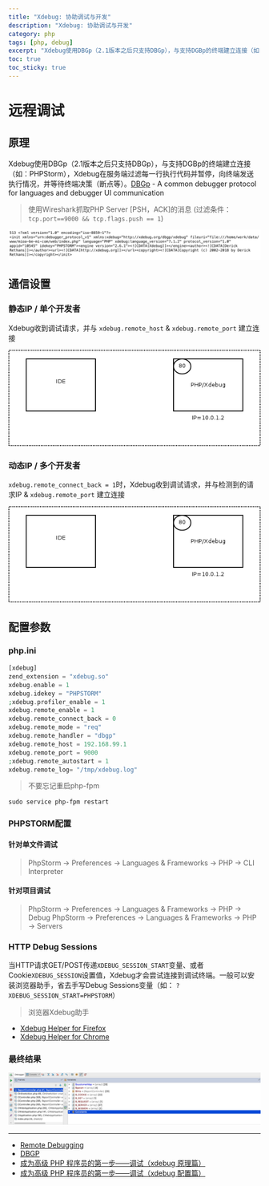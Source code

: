 ```yaml
---
title: "Xdebug: 协助调试与开发"
description: "Xdebug: 协助调试与开发"
category: php
tags: [php, debug]
excerpt: "Xdebug使用DBGp（2.1版本之后只支持DBGp），与支持DGBp的终端建立连接（如：PHPStorm），Xdebug在服务端过滤每一行执行代码并暂停，向终端发送执行情况，并等待终端决策（断点等）。"
toc: true
toc_sticky: true
---
```



# 远程调试

## 原理
Xdebug使用DBGp（2.1版本之后只支持DBGp），与支持DGBp的终端建立连接（如：PHPStorm），Xdebug在服务端过滤每一行执行代码并暂停，向终端发送执行情况，并等待终端决策（断点等）。[DBGp](https://xdebug.org/docs-dbgp.php) - A common debugger protocol for languages and debugger UI communication

> 使用Wireshark抓取PHP Server [PSH，ACK]的消息 (过滤条件：`tcp.port==9000 && tcp.flags.push == 1`)

![](/assets/image/1540976019586.jpg)

## 通信设置

### 静态IP / 单个开发者

Xdebug收到调试请求，并与 `xdebug.remote_host` & `xdebug.remote_port` 建立连接

![](/assets/image/dbgp-setup.gif)

### 动态IP / 多个开发者

`xdebug.remote_connect_back = 1`时，Xdebug收到调试请求，并与检测到的请求IP & `xdebug.remote_port` 建立连接

![](/assets/image/dbgp-setup2.gif)


## 配置参数

### php.ini
```php
[xdebug]
zend_extension = "xdebug.so"
xdebug.enable = 1
xdebug.idekey = "PHPSTORM"
;xdebug.profiler_enable = 1
xdebug.remote_enable = 1
xdebug.remote_connect_back = 0
xdebug.remote_mode = "req"
xdebug.remote_handler = "dbgp"
xdebug.remote_host = 192.168.99.1
xdebug.remote_port = 9000
;xdebug.remote_autostart = 1
xdebug.remote_log= "/tmp/xdebug.log"
```
> 不要忘记重启php-fpm

```
sudo service php-fpm restart
```

### PHPSTORM配置

#### 针对单文件调试

> PhpStorm -> Preferences -> Languages & Frameworks -> PHP -> CLI Interpreter

#### 针对项目调试

> PhpStorm -> Preferences -> Languages & Frameworks -> PHP -> Debug
> PhpStorm -> Preferences -> Languages & Frameworks -> PHP -> Servers

### HTTP Debug Sessions

当HTTP请求GET/POST传递`XDEBUG_SESSION_START`变量、或者Cookie`XDEBUG_SESSION`设置值，Xdebug才会尝试连接到调试终端。一般可以安装浏览器助手，省去手写Debug Sessions变量（如： `?XDEBUG_SESSION_START=PHPSTORM`）

> 浏览器Xdebug助手

* [Xdebug Helper for Firefox](https://addons.mozilla.org/en-GB/firefox/addon/xdebug-helper-for-firefox/)
* [Xdebug Helper for Chrome](https://chrome.google.com/extensions/detail/eadndfjplgieldjbigjakmdgkmoaaaoc)

### 最终结果

![](/assets/image/1540979635588.jpg)

---
* [Remote Debugging](https://xdebug.org/docs/remote)
* [DBGP](https://xdebug.org/docs-dbgp.php)
* [成为高级 PHP 程序员的第一步——调试（xdebug 原理篇）](https://laravel-china.org/articles/4090/the-first-step-to-becoming-a-senior-php-programmer-debugging-xdebug-principle)
* [成为高级 PHP 程序员的第一步——调试（xdebug 配置篇）](https://laravel-china.org/articles/4098/the-first-step-to-becoming-a-senior-php-programmer-debug-xdebug-configuration)
